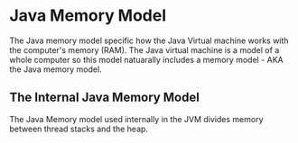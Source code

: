 # Java Memory Model
The Java memory model specific how the Java Virtual machine works with the computer's memory (RAM). The Java virtual machine is a model of a whole computer so this model natuarally includes a memory model - AKA the Java memory model.

## The Internal Java Memory Model
The Java Memory model used internally in the JVM divides memory between thread stacks and the heap. 
